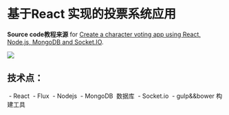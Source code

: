 # 基于React 实现的投票系统应用

**Source code教程来源** for [
Create a character voting app using React, Node.js, MongoDB and Socket.IO](http://sahatyalkabov.com/create-a-character-voting-app-using-react-nodejs-mongodb-and-socketio/).

![](https://lh3.googleusercontent.com/bTN84YkcbO_gXZm4qOrOYVTwUgwkOsrFfv8nrUe7aew=w2080-h1470-no)
## 技术点：
  - React
  - Flux
  - Nodejs
  - MongoDB  数据库
  - Socket.io
  - gulp&&bower 构建工具
